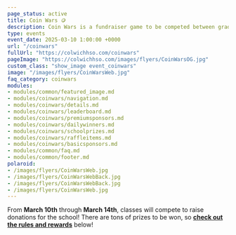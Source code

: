```yaml
---
page_status: active
title: Coin Wars 🪙
description: Coin Wars is a fundraiser game to be competed between grade levels/home rooms. 
type: events
event_date: 2025-03-10 1:00:00 +0000
url: "/coinwars"
fullUrl: "https://colwichhso.com/coinwars"
pageImage: "https://colwichhso.com/images/flyers/CoinWarsOG.jpg"
custom_class: "show_image event_coinwars"
image: "/images/flyers/CoinWarsWeb.jpg"
faq_category: coinwars
modules:
- modules/common/featured_image.md
- modules/coinwars/navigation.md
- modules/coinwars/details.md
- modules/coinwars/leaderboard.md
- modules/coinwars/premiumsponsors.md
- modules/coinwars/dailywinners.md
- modules/coinwars/schoolprizes.md
- modules/coinwars/raffleitems.md
- modules/coinwars/basicsponsors.md
- modules/common/faq.md
- modules/common/footer.md
polaroid: 
- /images/flyers/CoinWarsWeb.jpg
- /images/flyers/CoinWarsWebBack.jpg
- /images/flyers/CoinWarsWebBack.jpg
- /images/flyers/CoinWarsWeb.jpg
---
```

From **March 10th** through **March 14th**, classes will compete to raise donations for the school! There are tons of prizes to be won, so **[check out the rules and rewards](#section2)** below!


